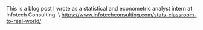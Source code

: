 
This is a blog post I wrote as a statistical and econometric analyst intern at Infotech Consulting.
\\
https://www.infotechconsulting.com/stats-classroom-to-real-world/
